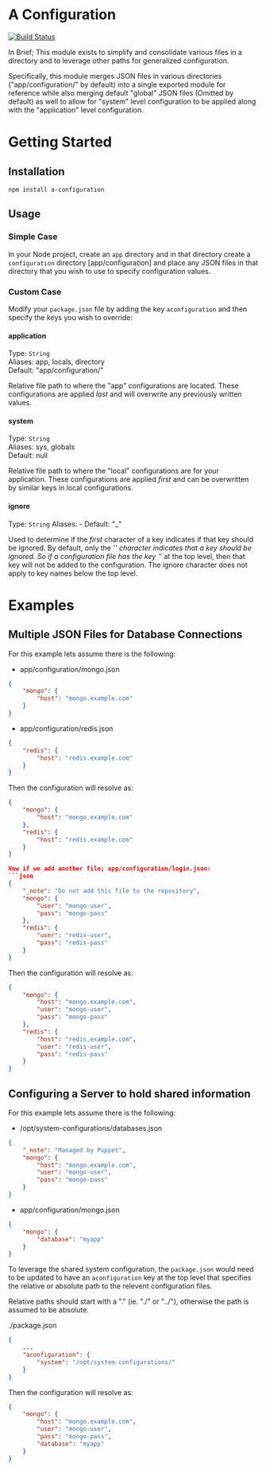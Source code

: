 # A Configuration

[![Build Status](https://secure.travis-ci.org/aetherwalker/a-configuration.png)](http://travis-ci.org/aetherwalker/a-configuration)

In Brief; This module exists to simplify and consolidate various files in a directory and to leverage other paths for generalized configuration.

Specifically, this module merges JSON files in various directories ("app/configuration/" by default) into a single exported module for reference while also merging default "global" JSON files (Omitted by default) as well to allow for "system" level configuration to be applied along with the "application" level configuration.

# Getting Started

## Installation

```
npm install a-configuration
```

## Usage

### Simple Case

In your Node project, create an `app` directory and in that directory create a `configuration` directory [app/configuration] and place any JSON files in that directory that you wish to use to specify configuration values.

### Custom Case

Modify your `package.json` file by adding the key `aconfiguration` and then specify the keys you wish to override:

#### application
Type: `String`  
Aliases: app, locals, directory  
Default: "app/configuration/"

Relative file path to where the "app" configurations are located. These configurations are applied _last_ and will overwrite any previously written values.

#### system
Type: `String`  
Aliases: sys, globals  
Default: null

Relative file path to where the "local" configurations are for your application. These configurations are applied _first_ and can be overwritten by similar keys in local configurations.

#### ignore
Type: `String`
Aliases: -
Default: "_"

Used to determine if the _first_ character of a key indicates if that key should be ignored. By default, only the '_' character indicates that a key should be ignored. So if a configuration file has the key '_' at the top level, then that key will not be added to the configuration. The ignore character does not apply to key names below the top level.

# Examples

## Multiple JSON Files for Database Connections

For this example lets assume there is the following:  
+ app/configuration/mongo.json
```json
{
	"mongo": {
		"host": "mongo.example.com"
	}
}
```
+ app/configuration/redis.json
```json
{
	"redis": {
		"host": "redis.example.com"
	}
}
```

Then the configuration will resolve as:
```json
{
	"mongo": {
		"host": "mongo.example.com"
	},
	"redis": {
		"host": "redis.example.com"
	}
}

Now if we add another file; app/configuration/login.json:
```json
{
	"_note": "Do not add this file to the repository",
	"mongo": {
		"user": "mongo-user",
		"pass": "mongo-pass"
	},
	"redis": {
		"user": "redis-user",
		"pass": "redis-pass"
	}
}
```

Then the configuration will resolve as:
```json
{
	"mongo": {
		"host": "mongo.example.com",
		"user": "mongo-user",
		"pass": "mongo-pass"
	},
	"redis": {
		"host": "redis.example.com",
		"user": "redis-user",
		"pass": "redis-pass"
	}
}
```

## Configuring a Server to hold shared information


For this example lets assume there is the following:  
+ /opt/system-configurations/databases.json
```json
{
	"_note": "Managed by Puppet",
	"mongo": {
		"host": "mongo.example.com",
		"user": "mongo-user",
		"pass": "mongo-pass"
	}
}
```
+ app/configuration/mongo.json
```json
{
	"mongo": {
		"database": "myapp"
	}
}
```

To leverage the shared system configuration, the `package.json` would need to be updated to have an `aconfiguration` key at the top level that specifies the relative or absolute path to the relevent configuration files.

Relative paths should start with a "." (ie. "./" or "../"), otherwise the path is assumed to be absolute.

./package.json
```json
{
	...
	"aconfiguration": {
		"system": "/opt/system-configurations/"
	}
}
```

Then the configuration will resolve as:
```json
{
	"mongo": {
		"host": "mongo.example.com",
		"user": "mongo-user",
		"pass": "mongo-pass",
		"database": "myapp"
	}
}
```
